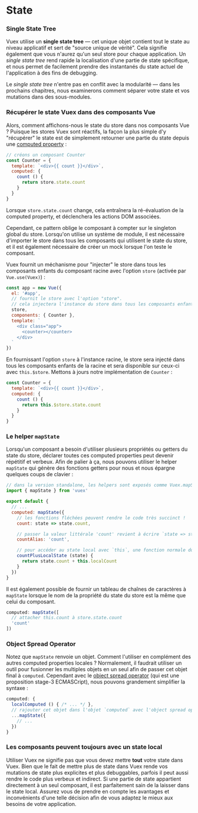 # State

### Single State Tree

Vuex utilise un **single state tree** &mdash; cet unique objet contient tout le state au niveau applicatif et sert de "source unique de vérité". Cela signifie également que vous n'aurez qu'un seul store pour chaque application. Un _single state tree_ rend rapide la localisation d'une partie de state spécifique, et nous permet de facilement prendre des instantanés du state actuel de l'application à des fins de debugging.

Le _single state tree_ n'entre pas en conflit avec la modularité &mdash; dans les prochains chapitres, nous examinerons comment séparer votre state et vos mutations dans des sous-modules.

### Récupérer le state Vuex dans des composants Vue

Alors, comment affichons-nous le state du store dans nos composants Vue ? Puisque les stores Vuex sont réactifs, la façon la plus simple d'y "récupérer" le state est de simplement retourner une partie du state depuis une [computed property](http://vuejs.org/guide/computed.html) :

``` js
// créons un composant Counter
const Counter = {
  template: `<div>{{ count }}</div>`,
  computed: {
    count () {
      return store.state.count
    }
  }
}
```

Lorsque `store.state.count` change, cela entraînera la ré-évaluation de la computed property, et déclenchera les actions DOM associées.

Cependant, ce pattern oblige le composant à compter sur le singleton global du store. Lorsqu'on utilise un système de module, il est nécessaire d'importer le store dans tous les composants qui utilisent le state du store, et il est également nécessaire de créer un mock lorsque l'on teste le composant.

Vuex fournit un méchanisme pour "injecter" le store dans tous les composants enfants du composant racine avec l'option `store` (activée par `Vue.use(Vuex)`) :

``` js
const app = new Vue({
  el: '#app',
  // fournit le store avec l'option "store".
  // cela injectera l'instance du store dans tous les composants enfants.
  store,
  components: { Counter },
  template: `
    <div class="app">
      <counter></counter>
    </div>
  `
})
```

En fournissant l'option `store` à l'instance racine, le store sera injecté dans tous les composants enfants de la racine et sera disponible sur ceux-ci avec `this.$store`. Mettons à jours notre implémentation de `Counter` :

``` js
const Counter = {
  template: `<div>{{ count }}</div>`,
  computed: {
    count () {
      return this.$store.state.count
    }
  }
}
```

### Le helper `mapState`

Lorsqu'un composant a besoin d'utiliser plusieurs propriétés ou getters du state du store, déclarer toutes ces computed properties peut devenir répétitif et verbeux. Afin de palier à ça, nous pouvons utiliser le helper `mapState` qui génère des fonctions getters pour nous et nous épargne quelques coups de clavier :

``` js
// dans la version standalone, les helpers sont exposés comme Vuex.mapState
import { mapState } from 'vuex'

export default {
  // ...
  computed: mapState({
    // les fonctions fléchées peuvent rendre le code très succinct !
    count: state => state.count,

    // passer la valeur littérale 'count' revient à écrire `state => state.count`
    countAlias: 'count',

    // pour accéder au state local avec `this`, une fonction normale doit être utilisée
    countPlusLocalState (state) {
      return state.count + this.localCount
    }
  })
}
```

Il est également possible de fournir un tableau de chaînes de caractères à `mapState` lorsque le nom de la propriété du state du store est la même que celui du composant.

``` js
computed: mapState([
  // attacher this.count à store.state.count
  'count'
])
```

### Object Spread Operator

Notez que `mapState` renvoie un objet. Comment l'utiliser en complément des autres computed properties locales ? Normalement, il faudrait utiliser un outil pour fusionner les multiples objets en un seul afin de passer cet objet final à `computed`. Cependant avec le [object spread operator](https://github.com/sebmarkbage/ecmascript-rest-spread) (qui est une proposition stage-3 ECMASCript), nous pouvons grandement simplifier la syntaxe :

``` js
computed: {
  localComputed () { /* ... */ },
  // rajouter cet objet dans l'objet `computed` avec l'object spread operator
  ...mapState({
    // ...
  })
}
```

### Les composants peuvent toujours avec un state local

Utiliser Vuex ne signifie pas que vous devez mettre **tout** votre state dans Vuex. Bien que le fait de mettre plus de state dans Vuex rende vos mutations de state plus explicites et plus debuggables, parfois il peut aussi rendre le code plus verbeux et indirect. Si une partie de state appartient directement à un seul composant, il est parfaitement sain de la laisser dans le state local. Assurez vous de prendre en compte les avantages et inconvénients d'une telle décision afin de vous adaptez le mieux aux besoins de votre application.
